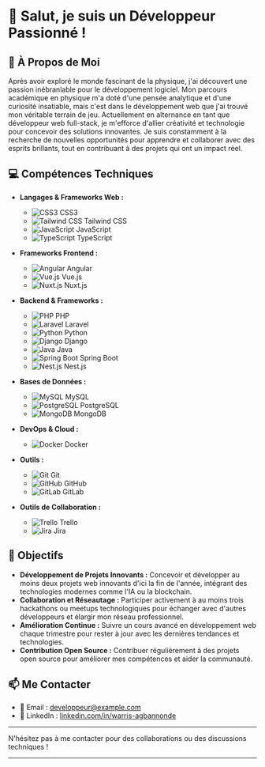 # 👋 Salut, je suis un Développeur Passionné !

## 🚀 À Propos de Moi

Après avoir exploré le monde fascinant de la physique, j'ai découvert une passion inébranlable pour le développement logiciel. Mon parcours académique en physique m'a doté d'une pensée analytique et d'une curiosité insatiable, mais c'est dans le développement web que j'ai trouvé mon véritable terrain de jeu. Actuellement en alternance en tant que développeur web full-stack, je m'efforce d'allier créativité et technologie pour concevoir des solutions innovantes. Je suis constamment à la recherche de nouvelles opportunités pour apprendre et collaborer avec des esprits brillants, tout en contribuant à des projets qui ont un impact réel.

## 💻 Compétences Techniques

- **Langages & Frameworks Web :**
  - ![CSS3](https://img.shields.io/badge/-CSS3-1572B6?style=flat-square&logo=css3&logoColor=white&labelColor=282828&logoWidth=40) CSS3
  - ![Tailwind CSS](https://img.shields.io/badge/-Tailwind_CSS-38B2AC?style=flat-square&logo=tailwind-css&logoColor=white&labelColor=282828&logoWidth=40) Tailwind CSS
  - ![JavaScript](https://img.shields.io/badge/-JavaScript-F7DF1E?style=flat-square&logo=javascript&logoColor=black&labelColor=282828&logoWidth=40) JavaScript
  - ![TypeScript](https://img.shields.io/badge/-TypeScript-007ACC?style=flat-square&logo=typescript&logoColor=white&labelColor=282828&logoWidth=40) TypeScript

- **Frameworks Frontend :**
  - ![Angular](https://img.shields.io/badge/-Angular-DD0031?style=flat-square&logo=angular&logoColor=white&labelColor=282828&logoWidth=40) Angular
  - ![Vue.js](https://img.shields.io/badge/-Vue.js-4FC08D?style=flat-square&logo=vue.js&logoColor=white&labelColor=282828&logoWidth=40) Vue.js
  - ![Nuxt.js](https://img.shields.io/badge/-Nuxt.js-4FC08D?style=flat-square&logo=nuxt.js&logoColor=white&labelColor=282828&logoWidth=40) Nuxt.js

- **Backend & Frameworks :**
  - ![PHP](https://img.shields.io/badge/-PHP-777BB4?style=flat-square&logo=php&logoColor=white&labelColor=282828&logoWidth=40) PHP
  - ![Laravel](https://img.shields.io/badge/-Laravel-FF2D20?style=flat-square&logo=laravel&logoColor=white&labelColor=282828&logoWidth=40) Laravel
  - ![Python](https://img.shields.io/badge/-Python-3776AB?style=flat-square&logo=python&logoColor=white&labelColor=282828&logoWidth=40) Python
  - ![Django](https://img.shields.io/badge/-Django-092E20?style=flat-square&logo=django&logoColor=white&labelColor=282828&logoWidth=40) Django
  - ![Java](https://img.shields.io/badge/-Java-ED8B00?style=flat-square&logo=java&logoColor=white&labelColor=282828&logoWidth=40) Java
  - ![Spring Boot](https://img.shields.io/badge/-Spring_Boot-6DB33F?style=flat-square&logo=spring-boot&logoColor=white&labelColor=282828&logoWidth=40) Spring Boot
  - ![Nest.js](https://img.shields.io/badge/-Nest.js-E0234E?style=flat-square&logo=nestjs&logoColor=white&labelColor=282828&logoWidth=40) Nest.js

- **Bases de Données :**
  - ![MySQL](https://img.shields.io/badge/-MySQL-4479A1?style=flat-square&logo=mysql&logoColor=white&labelColor=282828&logoWidth=40) MySQL
  - ![PostgreSQL](https://img.shields.io/badge/-PostgreSQL-336791?style=flat-square&logo=postgresql&logoColor=white&labelColor=282828&logoWidth=40) PostgreSQL
  - ![MongoDB](https://img.shields.io/badge/-MongoDB-47A248?style=flat-square&logo=mongodb&logoColor=white&labelColor=282828&logoWidth=40) MongoDB

- **DevOps & Cloud :**
  - ![Docker](https://img.shields.io/badge/-Docker-2496ED?style=flat-square&logo=docker&logoColor=white&labelColor=282828&logoWidth=40) Docker

- **Outils :**
  - ![Git](https://img.shields.io/badge/-Git-F05032?style=flat-square&logo=git&logoColor=white&labelColor=282828&logoWidth=40) Git
  - ![GitHub](https://img.shields.io/badge/-GitHub-181717?style=flat-square&logo=github&logoColor=white&labelColor=282828&logoWidth=40) GitHub
  - ![GitLab](https://img.shields.io/badge/-GitLab-FCA121?style=flat-square&logo=gitlab&logoColor=white&labelColor=282828&logoWidth=40) GitLab

- **Outils de Collaboration :**
  - ![Trello](https://img.shields.io/badge/-Trello-0052CC?style=flat-square&logo=trello&logoColor=white&labelColor=282828&logoWidth=40) Trello
  - ![Jira](https://img.shields.io/badge/-Jira-0052CC?style=flat-square&logo=jira&logoColor=white&labelColor=282828&logoWidth=40) Jira

## 🌟 Objectifs

- **Développement de Projets Innovants :** Concevoir et développer au moins deux projets web innovants d'ici la fin de l'année, intégrant des technologies modernes comme l'IA ou la blockchain.
- **Collaboration et Réseautage :** Participer activement à au moins trois hackathons ou meetups technologiques pour échanger avec d'autres développeurs et élargir mon réseau professionnel.
- **Amélioration Continue :** Suivre un cours avancé en développement web chaque trimestre pour rester à jour avec les dernières tendances et technologies.
- **Contribution Open Source :** Contribuer régulièrement à des projets open source pour améliorer mes compétences et aider la communauté.

## 📫 Me Contacter

- 📧 Email : developpeur@example.com
- 🔗 LinkedIn : [linkedin.com/in/warris-agbannonde](www.linkedin.com/in/warris-agbannonde)

---

N'hésitez pas à me contacter pour des collaborations ou des discussions techniques !

---
